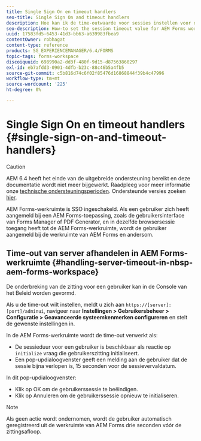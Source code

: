 ```yaml
---
title: Single Sign On en timeout handlers
seo-title: Single Sign On and timeout handlers
description: Hoe kan ik de time-outwaarde voor sessies instellen voor de AEM Forms-werkruimte.
seo-description: How-to set the session timeout value for AEM Forms workspace.
uuid: 17583fd5-6453-41d3-bb63-a639983fbea9
contentOwner: robhagat
content-type: reference
products: SG_EXPERIENCEMANAGER/6.4/FORMS
topic-tags: forms-workspace
discoiquuid: 698990a2-dd3f-480f-9d15-d87563860297
exl-id: eb7afdd3-0901-4dfb-b23c-88c46b5a4fb5
source-git-commit: c5b816d74c6f02f85476d16868844f39b4c47996
workflow-type: tm+mt
source-wordcount: '225'
ht-degree: 0%

---
```


# Single Sign On en timeout handlers {#single-sign-on-and-timeout-handlers}

>[!CAUTION]
>
>AEM 6.4 heeft het einde van de uitgebreide ondersteuning bereikt en deze documentatie wordt niet meer bijgewerkt. Raadpleeg voor meer informatie onze [technische ondersteuningsperioden](https://helpx.adobe.com/support/programs/eol-matrix.html). Ondersteunde versies zoeken [hier](https://experienceleague.adobe.com/docs/).

AEM Forms-werkruimte is SSO ingeschakeld. Als een gebruiker zich heeft aangemeld bij een AEM Forms-toepassing, zoals de gebruikersinterface van Forms Manager of PDF Generator, en in dezelfde browsersessie toegang heeft tot de AEM Forms-werkruimte, wordt de gebruiker aangemeld bij de werkruimte van AEM Forms en andersom.

## Time-out van server afhandelen in AEM Forms-werkruimte {#handling-server-timeout-in-nbsp-aem-forms-workspace}

De onderbreking van de zitting voor een gebruiker kan in de Console van het Beleid worden gevormd.

Als u de time-out wilt instellen, meldt u zich aan `https://[server]:[port]/adminui`, navigeer naar **Instellingen > Gebruikersbeheer > Configuratie > Geavanceerde systeemkenmerken configureren** en stelt de gewenste instellingen in.

In de AEM Forms-werkruimte wordt de time-out verwerkt als:

* De sessieduur voor een gebruiker is beschikbaar als reactie op `initialize` vraag die gebruikerszitting initialiseert.
* Een pop-updialoogvenster geeft een melding aan de gebruiker dat de sessie bijna verlopen is, 15 seconden voor de sessievervaldatum.

In dit pop-updialoogvenster:

* Klik op OK om de gebruikerssessie te beëindigen.
* Klik op Annuleren om de gebruikerssessie opnieuw te initialiseren.

>[!NOTE]
>
>Als geen actie wordt ondernomen, wordt de gebruiker automatisch geregistreerd uit de werkruimte van AEM Forms drie seconden vóór de zittingsafloop.
